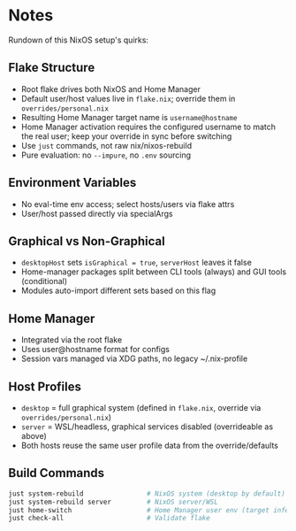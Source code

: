 # Notes

Rundown of this NixOS setup's quirks:

## Flake Structure
- Root flake drives both NixOS and Home Manager
- Default user/host values live in `flake.nix`; override them in `overrides/personal.nix`
- Resulting Home Manager target name is `username@hostname`
- Home Manager activation requires the configured username to match the real user; keep your override in sync before switching
- Use `just` commands, not raw nix/nixos-rebuild
- Pure evaluation: no `--impure`, no `.env` sourcing

## Environment Variables
- No eval-time env access; select hosts/users via flake attrs
- User/host passed directly via specialArgs

## Graphical vs Non-Graphical
- `desktopHost` sets `isGraphical = true`, `serverHost` leaves it false
- Home-manager packages split between CLI tools (always) and GUI tools (conditional)
- Modules auto-import different sets based on this flag

## Home Manager
- Integrated via the root flake
- Uses user@hostname format for configs
- Session vars managed via XDG paths, no legacy ~/.nix-profile

## Host Profiles
- `desktop` = full graphical system (defined in `flake.nix`, override via `overrides/personal.nix`)
- `server` = WSL/headless, graphical services disabled (overrideable as above)
- Both hosts reuse the same user profile data from the override/defaults

## Build Commands
```bash
just system-rebuild                # NixOS system (desktop by default)
just system-rebuild server         # NixOS server/WSL
just home-switch                   # Home Manager user env (target inferred)
just check-all                     # Validate flake
```
